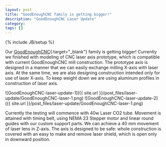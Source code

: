 ```yaml
---
layout: post
title: "GoodEnoughCNC family is getting bigger!"
description: "GoodEnoughCNC Laser Update"
category: 
tags: []
---
```

{% include JB/setup %}

Our [GoodEnoughCNC](http://goodenoughcnc.eu/){:target="_blank"} family is getting bigger! Currently we finished with modeling of CNC laser axis prototype, which is compatible with current GoodEnoughCNC mill construction. The prototype axis is designed in a manner that we can easily exchange milling X-axis with laser axis. At the same time, we are also designing construction intended only for use of laser X-axis. To keep weight down we are using aluminum profiles in construction of laser axis.

![GoodEnoughCNC-laser-update-1]({{ site.url }}/post_files/laser-update/GoodEnoughCNC-laser-1.png)
![GoodEnoughCNC-laser-update-2]({{ site.url }}/post_files/laser-update/GoodEnoughCNC-laser-1.png)

Currently the testing will commence with 40w Laser CO2 tube. Movement is attained with timing belt, using NEMA 23 Stepper motor and linear round guides with our custom support parts. We can achieve a 40 mm movement of laser lens in Z-axis. The axis is designed to be safe: whole construction is covered with an easy to make and remove laser shield, which is open only in downward position.


